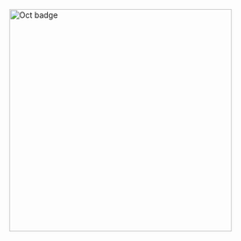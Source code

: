 <img src="https://res.cloudinary.com/dyeiuox51/image/upload/v1730359455/vbqwdda3ucdunsvzqexy.png" alt="Oct badge" width="400" />
